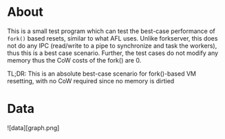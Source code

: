 # About

This is a small test program which can test the best-case performance of `fork()` based resets, similar to what AFL uses. Unlike forkserver, this does not do any IPC (read/write to a pipe to synchronize and task the workers), thus this is a best case scenario. Further, the test cases do not modify any memory thus the CoW costs of the fork() are 0.

TL;DR: This is an absolute best-case scenario for fork()-based VM resetting, with no CoW required since no memory is dirtied

# Data

![data][graph.png]


